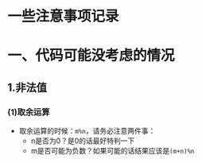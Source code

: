 # 一些注意事项记录

# 一、代码可能没考虑的情况

## 1.非法值

### (1)取余运算

- 取余运算的时候：`m%n`，请务必注意两件事：
  - n是否为0？是0的话最好特判一下
  - m是否可能为负数？如果可能的话结果应该是`(m+n)%n`